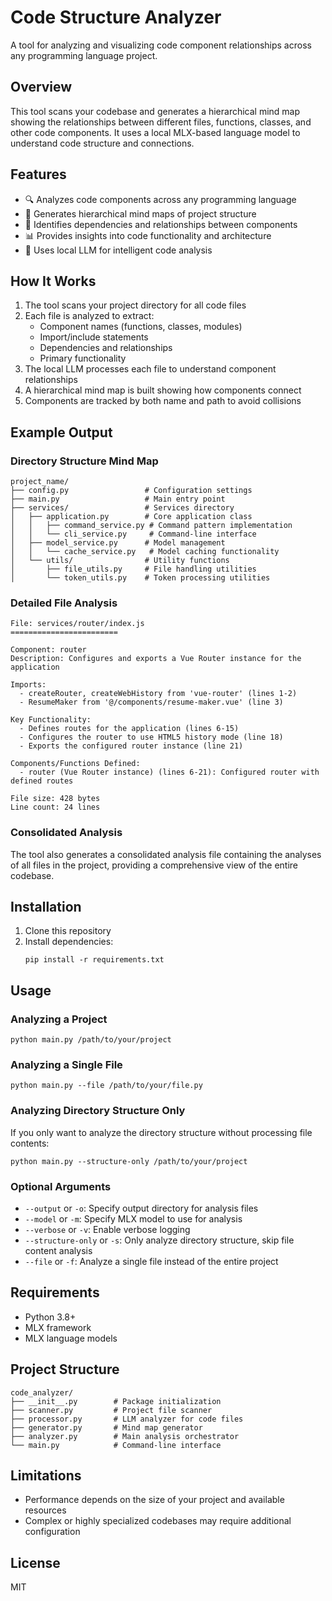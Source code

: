 # Code Structure Analyzer

A tool for analyzing and visualizing code component relationships across any programming language project.

## Overview

This tool scans your codebase and generates a hierarchical mind map showing the relationships between different files, functions, classes, and other code components. It uses a local MLX-based language model to understand code structure and connections.

## Features

- 🔍 Analyzes code components across any programming language
- 🌲 Generates hierarchical mind maps of project structure
- 🔄 Identifies dependencies and relationships between components
- 📊 Provides insights into code functionality and architecture
- 🧠 Uses local LLM for intelligent code analysis

## How It Works

1. The tool scans your project directory for all code files
2. Each file is analyzed to extract:
   - Component names (functions, classes, modules)
   - Import/include statements
   - Dependencies and relationships
   - Primary functionality
3. The local LLM processes each file to understand component relationships
4. A hierarchical mind map is built showing how components connect
5. Components are tracked by both name and path to avoid collisions

## Example Output

### Directory Structure Mind Map

```
project_name/
├── config.py                 # Configuration settings
├── main.py                   # Main entry point
├── services/                 # Services directory
│   ├── application.py        # Core application class
│   │   ├── command_service.py # Command pattern implementation
│   │   └── cli_service.py     # Command-line interface
│   ├── model_service.py      # Model management
│   │   └── cache_service.py   # Model caching functionality
│   └── utils/                # Utility functions
│       ├── file_utils.py     # File handling utilities
│       └── token_utils.py    # Token processing utilities
```

### Detailed File Analysis

```
File: services/router/index.js
========================

Component: router
Description: Configures and exports a Vue Router instance for the application

Imports:
  - createRouter, createWebHistory from 'vue-router' (lines 1-2)
  - ResumeMaker from '@/components/resume-maker.vue' (line 3)

Key Functionality:
  - Defines routes for the application (lines 6-15)
  - Configures the router to use HTML5 history mode (line 18)
  - Exports the configured router instance (line 21)

Components/Functions Defined:
  - router (Vue Router instance) (lines 6-21): Configured router with defined routes

File size: 428 bytes
Line count: 24 lines
```

### Consolidated Analysis

The tool also generates a consolidated analysis file containing the analyses of all files in the project, providing a comprehensive view of the entire codebase.

## Installation

1. Clone this repository
2. Install dependencies:
   ```
   pip install -r requirements.txt
   ```

## Usage

### Analyzing a Project

```
python main.py /path/to/your/project
```

### Analyzing a Single File

```
python main.py --file /path/to/your/file.py
```

### Analyzing Directory Structure Only

If you only want to analyze the directory structure without processing file contents:

```
python main.py --structure-only /path/to/your/project
```

### Optional Arguments

- `--output` or `-o`: Specify output directory for analysis files
- `--model` or `-m`: Specify MLX model to use for analysis
- `--verbose` or `-v`: Enable verbose logging
- `--structure-only` or `-s`: Only analyze directory structure, skip file content analysis
- `--file` or `-f`: Analyze a single file instead of the entire project

## Requirements

- Python 3.8+
- MLX framework
- MLX language models

## Project Structure

```
code_analyzer/
├── __init__.py        # Package initialization
├── scanner.py         # Project file scanner
├── processor.py       # LLM analyzer for code files
├── generator.py       # Mind map generator
├── analyzer.py        # Main analysis orchestrator
└── main.py            # Command-line interface
```

## Limitations

- Performance depends on the size of your project and available resources
- Complex or highly specialized codebases may require additional configuration

## License

MIT